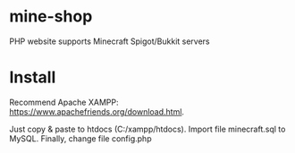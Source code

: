 # mine-shop
PHP website supports Minecraft Spigot/Bukkit servers

# Install
Recommend Apache XAMPP: https://www.apachefriends.org/download.html.

Just copy & paste to htdocs (C:/xampp/htdocs). Import file minecraft.sql to MySQL. Finally, change file config.php
